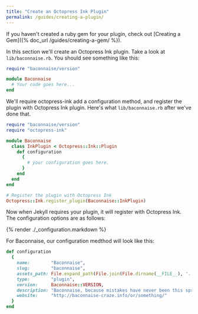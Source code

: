 ```yaml
---
title: "Create an Octopress Ink Plugin"
permalink: /guides/creating-a-plugin/
---
```


If you haven't created a ruby gem for your plugin, check out [Creating a Gem]({% doc_url /guides/creating-a-gem/ %}).

In this section we'll create an Octopress Ink plugin. Take a look at `lib/baconnaise.rb`. You should see
something like this:

```ruby
require "baconnaise/version"

module Baconnaise
  # Your code goes here...
end
```

We'll require octopress-ink add a configuration method, and register the plugin with Octopress Ink plugin. Here's what `lib/baconnaise.rb` after we've done that.

```ruby
require "baconnaise/version"
require "octopress-ink"

module Baconnaise
  class InkPlugin < Octopress::Ink::Plugin
    def configuration
      {
        # your configuration goes here.
      }
    end
  end
end

# Register the plugin with Octopress Ink
Octopress::Ink.register_plugin(Baconnaise::InkPlugin)
```

Now when Jekyll requires your plugin, it will register with Octopress Ink. The configuration options are as follows:

{% render ./_configuration.markdown %}

For Baconnaise, our configuration medthod will look like this:

```ruby
def configuration
  {
    name:        "Baconnaise",
    slug:        "baconnaise",
    assets_path: File.expand_path(File.join(File.dirname(__FILE__), '../assets')),
    type:        "plugin",
    version:     Baconnaise::VERSION,
    description: "Baconnaise, because mistakes have never been this spreadable.",
    website:     "http://baconnaise-craze.info/or/something/"
  }
end
```
